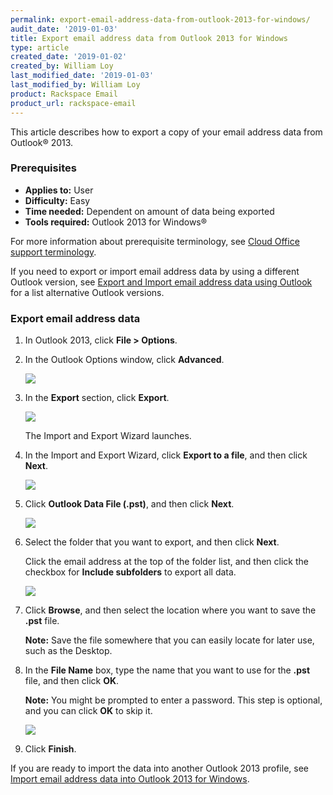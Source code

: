 ```yaml
---
permalink: export-email-address-data-from-outlook-2013-for-windows/
audit_date: '2019-01-03'
title: Export email address data from Outlook 2013 for Windows
type: article
created_date: '2019-01-02'
created_by: William Loy
last_modified_date: '2019-01-03'
last_modified_by: William Loy
product: Rackspace Email
product_url: rackspace-email
---
```


This article describes how to export a copy of your email address data from Outlook&reg; 2013.

### Prerequisites

- **Applies to:** User
- **Difficulty:** Easy
- **Time needed:** Dependent on amount of data being exported
- **Tools required:**  Outlook 2013 for Windows&reg;

For more information about prerequisite terminology, see [Cloud Office support terminology](/how-to/cloud-office-support-terminology).


If you need to export or import email address data by using a different Outlook version, see [Export and Import email address data using Outlook](/how-to/export-and-import-email-address-data-using-outlook) for a list alternative Outlook versions.

### Export email address data

1. In Outlook 2013, click **File > Options**.
2. In the Outlook Options window, click **Advanced**.

    <img src="{% asset_path rackspace-email/export-email-address-data-from-outlook-2013-for-windows/advanced2013.png %}" />

3. In the **Export** section, click **Export**.

    <img src="{% asset_path rackspace-email/export-email-address-data-from-outlook-2013-for-windows/export2013.png %}" />

    The Import and Export Wizard launches.

4. In the Import and Export Wizard, click **Export to a file**, and then click **Next**.

    <img src="{% asset_path rackspace-email/export-email-address-data-from-outlook-2013-for-windows/export_to_file2013.png %}" />

5. Click **Outlook Data File (.pst)**, and then click **Next**.

    <img src="{% asset_path rackspace-email/export-email-address-data-from-outlook-2013-for-windows/outlook_data_file2013.png %}" />

6. Select the folder that you want to export, and then click **Next**.

   Click the email address at the top of the folder list, and then click the checkbox for **Include subfolders** to export all data.

    <img src="{% asset_path rackspace-email/export-email-address-data-from-outlook-2013-for-windows/export_folder_list2013.png %}" />

8. Click **Browse**, and then select the location where you want to save the **.pst** file.

    **Note:** Save the file somewhere that you can easily locate for later use, such as the Desktop.

9. In the **File Name** box, type the name that you want to use for the **.pst** file, and then click **OK**.

    **Note:** You might be prompted to enter a password. This step is optional, and you can click **OK** to skip it.

    <img src="{% asset_path rackspace-email/export-email-address-data-from-outlook-2013-for-windows/browse_finish2013.png %}" />

10. Click **Finish**.

If you are ready to import the data into another Outlook 2013 profile, see [Import email address data into Outlook 2013 for Windows](/how-to/import-email-address-data-into-outlook-2013-for-windows).
